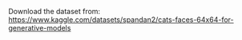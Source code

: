 Download the dataset from: https://www.kaggle.com/datasets/spandan2/cats-faces-64x64-for-generative-models
